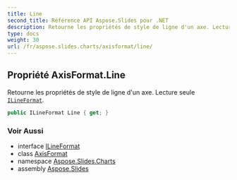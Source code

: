 ```yaml
---
title: Line
second_title: Référence API Aspose.Slides pour .NET
description: Retourne les propriétés de style de ligne d'un axe. Lecture seule ILineFormataspose.slides/ilineformat.
type: docs
weight: 30
url: /fr/aspose.slides.charts/axisformat/line/
---
```


## Propriété AxisFormat.Line

Retourne les propriétés de style de ligne d'un axe. Lecture seule [`ILineFormat`](../../../aspose.slides/ilineformat).

```csharp
public ILineFormat Line { get; }
```

### Voir Aussi

* interface [ILineFormat](../../../aspose.slides/ilineformat)
* class [AxisFormat](../../axisformat)
* namespace [Aspose.Slides.Charts](../../axisformat)
* assembly [Aspose.Slides](../../../)

<!-- NE PAS ÉDITER : généré par xmldocmd pour Aspose.Slides.dll -->